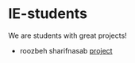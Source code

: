 # IE-students

We are students with great projects!

- roozbeh sharifnasab [project](https://github.com/rsharifnasab/os_project)
